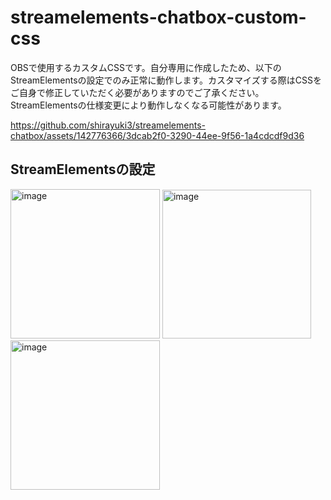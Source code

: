 # streamelements-chatbox-custom-css
OBSで使用するカスタムCSSです。自分専用に作成したため、以下のStreamElementsの設定でのみ正常に動作します。カスタマイズする際はCSSをご自身で修正していただく必要がありますのでご了承ください。
StreamElementsの仕様変更により動作しなくなる可能性があります。

https://github.com/shirayuki3/streamelements-chatbox/assets/142776366/3dcab2f0-3290-44ee-9f56-1a4cdcdf9d36

## StreamElementsの設定
<img width="239" alt="image" src="https://github.com/shirayuki3/streamelements-chatbox/assets/142776366/dcae2b7e-db4d-4d69-b40c-4ae77c8f13fa">
<img width="238" alt="image" src="https://github.com/shirayuki3/streamelements-chatbox/assets/142776366/077b1688-d773-4047-9b7c-ce1ab2864dea">
<img width="239" alt="image" src="https://github.com/shirayuki3/streamelements-chatbox/assets/142776366/40806509-a018-4273-9cd0-9874649b1a2e">
